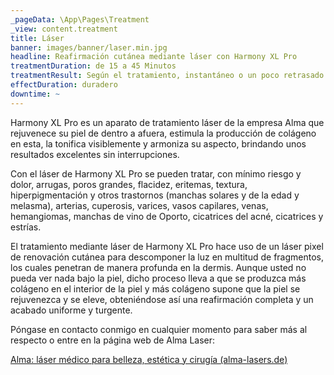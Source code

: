 ```yaml
---
_pageData: \App\Pages\Treatment
_view: content.treatment
title: Láser 
banner: images/banner/laser.min.jpg
headline: Reafirmación cutánea mediante láser con Harmony XL Pro
treatmentDuration: de 15 a 45 Minutos
treatmentResult: Según el tratamiento, instantáneo o un poco retrasado
effectDuration: duradero
downtime: ~
---
```


Harmony XL Pro es un aparato de tratamiento láser de la empresa Alma que rejuvenece su piel de dentro a afuera, estimula la producción de colágeno en esta, la tonifica visiblemente y armoniza su aspecto, brindando unos resultados excelentes sin interrupciones. 

Con el láser de Harmony XL Pro se pueden tratar, con mínimo riesgo y dolor, arrugas, poros grandes, flacidez, eritemas, textura, hiperpigmentación y otros trastornos (manchas solares y de la edad y melasma), arterias, cuperosis, varices, vasos capilares, venas, hemangiomas, manchas de vino de Oporto, cicatrices del acné, cicatrices y estrías.

El tratamiento mediante láser de Harmony XL Pro hace uso de un láser pixel de renovación cutánea para descomponer la luz en multitud de fragmentos, los cuales penetran de manera profunda en la dermis. Aunque usted no pueda ver nada bajo la piel, dicho proceso lleva a que se produzca más colágeno en el interior de la piel y más colágeno supone que la piel se rejuvenezca y se eleve, obteniéndose así una reafirmación completa y un acabado uniforme y turgente. 

Póngase en contacto conmigo en cualquier momento para saber más al respecto o entre en la página web de Alma Laser:

[Alma: láser médico para belleza, estética y cirugía (alma-lasers.de)](https://www.alma-lasers.de/produkt/harmony-xl-pro-special-edition/)

